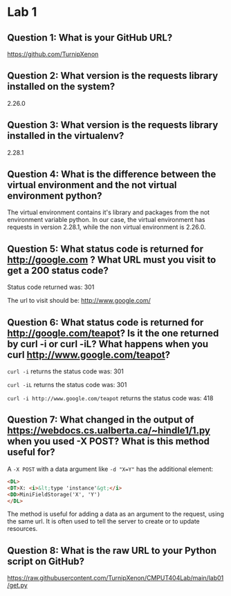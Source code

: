 # Lab 1

## Question 1: What is your GitHub URL?

https://github.com/TurnipXenon

## Question 2: What version is the requests library installed on the system?

2.26.0

## Question 3: What version is the requests library installed in the virtualenv?

2.28.1

## Question 4: What is the difference between the virtual environment and the not virtual environment python?

The virtual environment contains it's library and packages from the not environment variable python. In our case, the virtual environment has requests in version 2.28.1, while the non virtual environment is 2.26.0.

## Question 5: What status code is returned for http://google.com ? What URL must you visit to get a 200 status code?

Status code returned was: 301

The url to visit should be: http://www.google.com/

## Question 6: What status code is returned for http://google.com/teapot? Is it the one returned by curl -i or curl -iL? What happens when you curl http://www.google.com/teapot?

`curl -i` returns the status code was: 301

`curl -iL` returns the status code was: 301

`curl -i http://www.google.com/teapot` returns the status code was: 418

## Question 7: What changed in the output of https://webdocs.cs.ualberta.ca/~hindle1/1.py when you used -X POST? What is this method useful for?

A `-X POST` with a data  argument like `-d "X=Y"` has the additional element:

```html
<DL>
<DT>X: <i>&lt;type 'instance'&gt;</i>
<DD>MiniFieldStorage('X', 'Y')
</DL>
```

The method is useful for adding a data as an argument to the request, using the same url. It is often used to tell the server to create or to update resources.

## Question 8: What is the raw URL to your Python script on GitHub?

https://raw.githubusercontent.com/TurnipXenon/CMPUT404Lab/main/lab01/get.py
